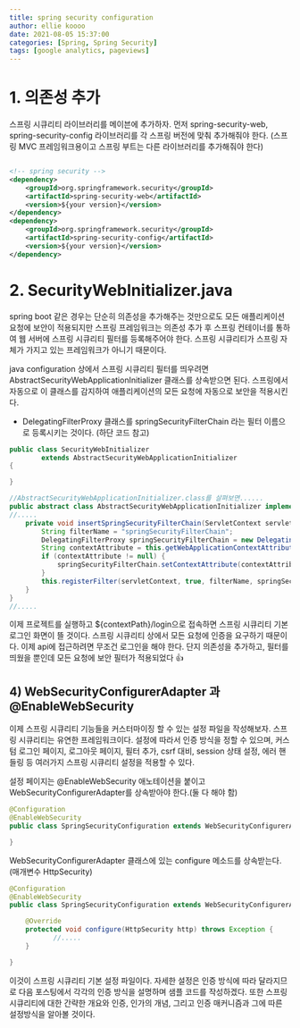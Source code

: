 ```yaml
---
title: spring security configuration
author: ellie koooo
date: 2021-08-05 15:37:00 
categories: [Spring, Spring Security]
tags: [google analytics, pageviews]
---
```


# 1. 의존성 추가

스프링 시큐리티 라이브러리를 메이븐에 추가하자.
먼저 spring-security-web, spring-security-config 라이브러리를 각 스프링 버전에 맞춰 추가해줘야 한다.
(스프링 MVC 프레임워크용이고 스프링 부트는 다른 라이브러리를 추가해줘야 한다)

```xml

<!-- spring security -->
<dependency>
    <groupId>org.springframework.security</groupId>
    <artifactId>spring-security-web</artifactId>
    <version>${your version}</version>
</dependency>
<dependency>
    <groupId>org.springframework.security</groupId>
    <artifactId>spring-security-config</artifactId>
    <version>${your version}</version>
</dependency>
```

# 2. SecurityWebInitializer.java

spring boot 같은 경우는 단순히 의존성을 추가해주는 것만으로도 모든 애플리케이션 요청에 보안이 적용되지만
스프링 프레임워크는 의존성 추가 후 스프링 컨테이너를 통하여 웹 서버에 스프링 시큐리티 필터를 등록해주어야 한다.
스프링 시큐리티가 스프링 자체가 가지고 있는 프레임워크가 아니기 때문이다.

java configuration 상에서 스프링 시큐리티 필터를 띄우려면 AbstractSecurityWebApplicationInitializer 클래스를 상속받으면 된다.
스프링에서 자동으로 이 클래스를 감지하여 애플리케이션의 모든 요청에 자동으로 보안을 적용시킨다.

- DelegatingFilterProxy 클래스를 springSecurityFilterChain 라는 필터 이름으로 등록시키는 것이다. (하단 코드 참고)

```java
public class SecurityWebInitializer
        extends AbstractSecurityWebApplicationInitializer
{

}
```
```java
//AbstractSecurityWebApplicationInitializer.class를 살펴보면......
public abstract class AbstractSecurityWebApplicationInitializer implements WebApplicationInitializer {
//.....
    private void insertSpringSecurityFilterChain(ServletContext servletContext) {
        String filterName = "springSecurityFilterChain";
        DelegatingFilterProxy springSecurityFilterChain = new DelegatingFilterProxy(filterName);
        String contextAttribute = this.getWebApplicationContextAttribute();
        if (contextAttribute != null) {
            springSecurityFilterChain.setContextAttribute(contextAttribute);
        }
        this.registerFilter(servletContext, true, filterName, springSecurityFilterChain);
    }
}
//.....
```

이제 프로젝트를 실행하고 ${contextPath}/login으로 접속하면 스프링 시큐리티 기본 로그인 화면이 뜰 것이다.
스프링 시큐리티 상에서 모든 요청에 인증을 요구하기 때문이다. 이제 api에 접근하려면 무조건 로그인을 해야 한다.
단지 의존성을 추가하고, 필터를 띄웠을 뿐인데 모든 요청에 보안 필터가 적용되었다 👍

## 4) WebSecurityConfigurerAdapter 과 @EnableWebSecurity

이제 스프링 시큐리티 기능들을 커스터마이징 할 수 있는 설정 파일을 작성해보자. 스프링 시큐리티는 유연한 프레임워크이다.
설정에 따라서 인증 방식을 정할 수 있으며, 커스텀 로그인 페이지, 로그아웃 페이지, 필터 추가, csrf 대비, session 상태 설정, 에러 핸들링 등
여러가지 스프링 시큐리티 설정을 적용할 수 있다.

설정 페이지는 @EnableWebSecurity 애노테이션을 붙이고 WebSecurityConfigurerAdapter를 상속받아야 한다.(둘 다 해야 함)

```java
@Configuration
@EnableWebSecurity
public class SpringSecurityConfiguration extends WebSecurityConfigurerAdapter {

}
```

WebSecurityConfigurerAdapter 클래스에 있는 configure 메소드를 상속받는다.(매개변수 HttpSecurity)

```java
@Configuration
@EnableWebSecurity
public class SpringSecurityConfiguration extends WebSecurityConfigurerAdapter {

    @Override
    protected void configure(HttpSecurity http) throws Exception {
           //.....
    }

}
```

이것이 스프링 시큐리티 기본 설정 파일이다. 자세한 설정은 인증 방식에 따라 달라지므로
다음 포스팅에서 각각의 인증 방식을 설명하며 샘플 코드를 작성하겠다.
또한 스프링 시큐리티에 대한 간략한 개요와 인증, 인가의 개념, 그리고 인증 매커니즘과 그에 따른 설정방식을 알아볼 것이다.

